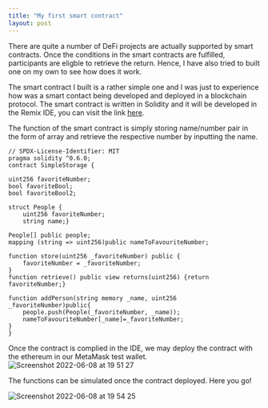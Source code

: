 ```yaml
---
title: "My first smart contract"
layout: post
---
```


There are quite a number of DeFi projects are actually supported by smart contracts. Once the conditions in the smart contracts are fulfilled, participants are eligble to retrieve the return. Hence, I have also tried to built one on my own to see how does it work.

The smart contract I built is a rather simple one and I was just to experience how was a smart contact being developed and deployed in a blockchain protocol. 
The smart contract is written in Solidity and it will be developed in the Remix IDE, you can visit the link [here](http://remix.ethereum.org/). 

The function of the smart contract is simply storing name/number pair in the form of array and retrieve the respective number by inputting the name.

```solidity
// SPDX-License-Identifier: MIT
pragma solidity ^0.6.0;
contract SimpleStorage {

uint256 favoriteNumber;
bool favoriteBool;
bool favoriteBool2;

struct People {    
    uint256 favoriteNumber;
    string name;}

People[] public people;
mapping (string => uint256)public nameToFavouriteNumber;

function store(uint256 _favoriteNumber) public {
    favoriteNumber = _favoriteNumber;
}
function retrieve() public view returns(uint256) {return favoriteNumber;}

function addPerson(string memory _name, uint256 _favoriteNumber)public{
    people.push(People(_favoriteNumber, _name));
    nameToFavouriteNumber[_name]=_favoriteNumber;
}
}
```
Once the contract is complied in the IDE, we may deploy the contract with the ethereum in our MetaMask test wallet. 
![Screenshot 2022-06-08 at 19 51 27](https://user-images.githubusercontent.com/76480688/172610204-905e497b-2050-4d7c-9eb9-f9c468fc0110.png)


The functions can be simulated once the contract deployed. Here you go!

![Screenshot 2022-06-08 at 19 54 25](https://user-images.githubusercontent.com/76480688/172610109-e733828d-7e7e-45a7-aa5c-1a790c830dff.png)

